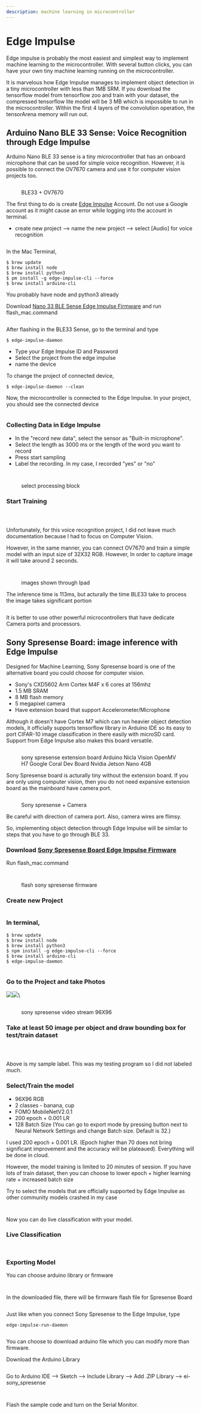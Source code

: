 ```yaml
---
description: machine learning in microcontroller
---
```


# Edge Impulse

Edge impulse is probably the most easiest and simplest way to implement machine learning to the microcontroller. With several button clicks, you can have your own tiny machine learning running on the microcontroller.&#x20;

It is marvelous how Edge Impulse manages to implement object detection in a tiny microcontroller with less than 1MB SRM. If you download the tensorflow model from tensorflow zoo and train with your dataset, the compressed tensorflow lite model will be 3 MB which is impossible to run in the microcontroller. Within the first 4 layers of the convolution operation, the tensorArena memory will run out.&#x20;



## Arduino Nano BLE 33 Sense: Voice Recognition through Edge Impulse&#x20;

Arduino Nano BLE 33 sense is a tiny microcontroller that has an onboard microphone that can be used for simple voice recognition. However, it is possible to connect the OV7670 camera and use it for computer vision projects too.&#x20;

<figure><img src="../.gitbook/assets/IMG_2138 2 Large.jpeg" alt=""><figcaption><p>BLE33 + OV7670</p></figcaption></figure>



The first thing to do is create [Edge Impulse](https://studio.edgeimpulse.com/login) Account. Do not use a Google account as it might cause an error while logging into the account in terminal.

* create new project --> name the new project --> select \[Audio] for voice recognition

<figure><img src="../.gitbook/assets/Screenshot 2023-08-27 at 2.06.24 PM.png" alt=""><figcaption></figcaption></figure>

In the Mac Terminal,&#x20;

```
$ brew update
$ brew install node 
$ brew install python3 
$ pm install -g edge-impulse-cli --force
$ brew install arduino-cli 
```

You probably have node and python3 already

Download [Nano 33 BLE Sense Edge Impulse Firmware](https://www.google.com/url?q=https://cdn.edgeimpulse.com/firmware/arduino-nano-33-ble-sense.zip\&sa=D\&source=editors\&ust=1693173294541943\&usg=AOvVaw0j2Pt7cyz48l72BZ05oKzM) and run flash\_mac.command&#x20;

<figure><img src="../.gitbook/assets/Screenshot 2023-08-27 at 1.57.13 PM.png" alt=""><figcaption></figcaption></figure>

&#x20;After flashing in the BLE33 Sense, go to the terminal and type&#x20;

```
$ edge-impulse-daemon 
```

* Type your Edge Impulse ID and Password&#x20;
* Select the project from the edge impulse&#x20;
* name the device&#x20;

To change the project of connected device,&#x20;

```
$ edge-impulse-daemon --clean
```

Now, the microcontroller is connected to the Edge Impulse. In your project, you should see the connected device

<figure><img src="../.gitbook/assets/Screenshot 2023-08-27 at 2.11.16 PM.png" alt=""><figcaption></figcaption></figure>

### Collecting Data in Edge Impulse&#x20;

* In the "record new data", select the sensor as "Built-in microphone".&#x20;
* Select the length as 3000 ms or the length of the word you want to record
* Press start sampling
* Label the recording. In my case, I recorded "yes" or "no"

<figure><img src="../.gitbook/assets/Screenshot 2023-08-27 at 2.24.55 PM.png" alt=""><figcaption></figcaption></figure>

<figure><img src="../.gitbook/assets/Screenshot 2023-08-27 at 2.26.42 PM.png" alt=""><figcaption><p>select processing block</p></figcaption></figure>

### Start Training

<figure><img src="../.gitbook/assets/Screenshot 2023-08-27 at 2.27.53 PM.png" alt=""><figcaption></figcaption></figure>

<figure><img src="../.gitbook/assets/Screenshot 2023-08-27 at 2.29.32 PM.png" alt=""><figcaption></figcaption></figure>

<figure><img src="../.gitbook/assets/Screenshot 2023-08-27 at 2.33.48 PM.png" alt=""><figcaption></figcaption></figure>

Unfortunately, for this voice recognition project, I did not leave much documentation because I had to focus on Computer Vision.&#x20;



However, in the same manner, you can connect OV7670 and train a simple model with an input size of 32X32 RGB. However, In order to capture image it will take around 2 seconds.&#x20;

<figure><img src="../.gitbook/assets/Untitled2 Large.jpeg" alt=""><figcaption></figcaption></figure>

<figure><img src="../.gitbook/assets/ble33.gif" alt=""><figcaption><p>images shown through Ipad</p></figcaption></figure>

The inference time is 113ms, but acturally the time BLE33 take to process the image takes significant portion

<figure><img src="../.gitbook/assets/Screenshot 2023-08-27 at 3.19.10 PM.png" alt=""><figcaption></figcaption></figure>

It is better to use other powerful microcontrollers that have dedicate Camera ports and processors.&#x20;



## Sony Spresense Board: image inference with Edge Impulse&#x20;

Designed for Machine Learning, Sony Spresense board is one of the alternative board you could choose for computer vision. &#x20;

* Sony's CXD5602 Arm Cortex M4F x 6 cores at 156mhz&#x20;
* 1.5 MB SRAM
* 8 MB flash memory&#x20;
* 5 megapixel camera&#x20;
* Have extension board that support Accelerometer/Microphone&#x20;

Although it doesn't have Cortex M7 which can run heavier object detection models, it officially supports tensorflow library in Arduino IDE so its easy to port CIFAR-10 image classification in there easily with microSD card. Support from Edge Impulse also makes this board versatile.&#x20;

<figure><img src="../.gitbook/assets/IMG_2142 Large.jpeg" alt=""><figcaption><p> sony spresense extension board Arduino Nicla Vision OpenMV H7 Google Coral Dev Board Nvidia Jetson Nano 4GB </p></figcaption></figure>

Sony Spresense board is acturally tiny without the extension board. If you are only using computer vision, then you do not need expansive extension board as the mainboard have camera port.

<figure><img src="../.gitbook/assets/IMG_2146 Large.jpeg" alt=""><figcaption><p>Sony spresense + Camera</p></figcaption></figure>

Be careful with direction of camera port. Also, camera wires are flimsy.&#x20;

So, implementing object detection through Edge Impulse will be similar to steps that you have to go through BLE 33.&#x20;



### Download [Sony Spresense Board Edge Impulse Firmware](https://cdn.edgeimpulse.com/firmware/sony-spresense.zip)

Run flash\_mac.command&#x20;

<figure><img src="../.gitbook/assets/Screenshot 2023-08-27 at 4.06.15 PM.png" alt=""><figcaption></figcaption></figure>

<figure><img src="../.gitbook/assets/Screenshot 2023-08-27 at 4.05.32 PM.png" alt=""><figcaption><p>flash sony spresense firmware</p></figcaption></figure>

### Create new Project

<figure><img src="../.gitbook/assets/Screenshot 2023-08-27 at 4.07.49 PM.png" alt=""><figcaption></figcaption></figure>

### In terminal,&#x20;

```
$ brew update
$ brew install node
$ brew install python3 
$ npm install -g edge-impulse-cli --force
$ brew install arduino-cli
$ edge-impulse-daemon 
```

<figure><img src="../.gitbook/assets/Screenshot 2023-08-27 at 4.08.41 PM.png" alt=""><figcaption></figcaption></figure>

### Go to the Project and take Photos&#x20;

![](https://lh3.googleusercontent.com/5wx6PShdL86gZtkNMRB3PGH\_r6V9GVKzIEIddkSlI0lbqDD3BFQR5IgJBtLcuNCeedz2ojqiPe3Idw9PWrxRBbqrtfD0\_pQjb4fcWwMCL1rZUsNLnsYeSH-GMbV1muDUFLv1vXMoHOO\_e-D45mOJmonqxQ=s2048)![](https://lh5.googleusercontent.com/V7KSbce5o03zJ2PgeXHC3gLCgg3c4DDRhzSOGIqo4hPjHxy1yCiMW3QoP4TTMRChnKSJH-WGwM9-esKjwQI65pEBJZWoBuso-TWIm09QBXSqkI-cti-FiQhQ1xVpqvPYETxJ8uXheOHPgL\_1-ieDvvvt7g=s2048)\


<figure><img src="../.gitbook/assets/1.1_.gif" alt=""><figcaption><p>sony spresense video stream 96X96</p></figcaption></figure>

### Take at least 50 image per object and draw bounding box for test/train dataset

<figure><img src="../.gitbook/assets/Screenshot 2023-08-27 at 4.12.43 PM.png" alt=""><figcaption></figcaption></figure>

<figure><img src="../.gitbook/assets/Screenshot 2023-08-27 at 4.15.48 PM.png" alt=""><figcaption></figcaption></figure>

<figure><img src="../.gitbook/assets/Screenshot 2023-08-27 at 4.16.13 PM.png" alt=""><figcaption></figcaption></figure>

Above is my sample label. This was my testing program so I did not labeled much.&#x20;



### Select/Train the model&#x20;

* 96X96 RGB &#x20;
* 2 classes - banana, cup&#x20;
* FOMO MobileNetV2.0.1&#x20;
* 200 epoch + 0.001 LR&#x20;
* 128 Batch Size (You can go to export mode by pressing button next to Neural Network Settings and change Batch size. Default is 32.)

I used 200 epoch + 0.001 LR. (Epoch higher than 70 does not bring significant improvement and the accuracy will be plateaued). Everything will be done in cloud.&#x20;

However, the model training is limited to 20 minutes of session. If you have lots of train dataset, then you can choose to lower epoch + higher learning rate + increased batch size&#x20;

Try to select the models that are officially supported by Edge Impulse as other community models crashed in my case

<figure><img src="../.gitbook/assets/Screenshot 2023-08-27 at 4.23.52 PM.png" alt=""><figcaption></figcaption></figure>

<figure><img src="../.gitbook/assets/Screenshot 2023-08-27 at 4.23.36 PM.png" alt=""><figcaption></figcaption></figure>

Now you can do live classification with your model.&#x20;

### Live Classification

<figure><img src="../.gitbook/assets/Screenshot 2023-08-27 at 4.29.51 PM.png" alt=""><figcaption></figcaption></figure>

<figure><img src="../.gitbook/assets/Screenshot 2023-08-27 at 4.30.03 PM.png" alt=""><figcaption></figcaption></figure>

### Exporting Model&#x20;

You can choose arduino library or firmware

<figure><img src="../.gitbook/assets/Screenshot 2023-08-27 at 4.37.24 PM.png" alt=""><figcaption></figcaption></figure>

<figure><img src="../.gitbook/assets/Screenshot 2023-08-27 at 4.30.23 PM.png" alt=""><figcaption></figcaption></figure>

In the downloaded file, there will be firmware flash file for Spresense Board&#x20;

<figure><img src="../.gitbook/assets/Screenshot 2023-08-27 at 4.30.40 PM.png" alt=""><figcaption></figcaption></figure>

Just like when you connect Sony Spresense to the Edge Impulse, type&#x20;

```
edge-impulse-run-daemon
```

<figure><img src="../.gitbook/assets/1.1_ (1).gif" alt=""><figcaption></figcaption></figure>

You can choose to download arduino file which you can modify more than firmware.

Download the Arduino Library&#x20;

<figure><img src="../.gitbook/assets/Screenshot 2023-08-27 at 4.45.27 PM.png" alt=""><figcaption></figcaption></figure>

Go to Arduino IDE --> Sketch --> Include Library --> Add .ZIP Library --> ei-sony\_spresense

<figure><img src="../.gitbook/assets/Screenshot 2023-08-27 at 4.49.16 PM.png" alt=""><figcaption></figcaption></figure>

<figure><img src="../.gitbook/assets/Screenshot 2023-08-27 at 4.45.43 PM.png" alt=""><figcaption></figcaption></figure>

Flash the sample code and turn on the Serial Monitor.&#x20;

<figure><img src="../.gitbook/assets/Screenshot 2023-08-27 at 4.45.57 PM.png" alt=""><figcaption></figcaption></figure>

